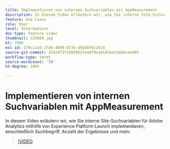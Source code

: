 ```yaml
---
title: Implementieren von internen Suchvariablen mit AppMeasurement
description: In diesem Video erläutern wir, wie Sie interne Site-Suchvariablen für Adobe Analytics mithilfe von Experience Platform Launch implementieren, einschließlich Suchbegriff, Anzahl der Ergebnisse und mehr.
feature: Use Cases
role: User
level: Intermediate
doc-type: feature video
thumbnail: 333604.jpg
kt: 7996
exl-id: 379c1a3d-2fd0-40d9-8736-05bd0f0c29c8
source-git-commit: 32424f3f2b05952fe4df9ea91dcbe51684cee905
workflow-type: tm+mt
source-wordcount: '70'
ht-degree: 100%

---
```


# Implementieren von internen Suchvariablen mit AppMeasurement

In diesem Video erläutern wir, wie Sie interne Site-Suchvariablen für Adobe Analytics mithilfe von Experience Platform Launch implementieren, einschließlich Suchbegriff, Anzahl der Ergebnisse und mehr.

>[!VIDEO](https://video.tv.adobe.com/v/333604/?quality=12&learn=on)
